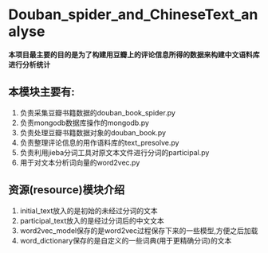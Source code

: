 # Douban_spider_and_ChineseText_analyse
**本项目最主要的目的是为了构建用豆瓣上的评论信息所得的数据来构建中文语料库进行分析统计**
## 本模块主要有:
1. 负责采集豆瓣书籍数据的douban_book_spider.py
2. 负责mongodb数据库操作的mongodb.py
3. 负责处理豆瓣书籍数据对象的douban_book.py
4. 负责整理评论信息的用作语料库的text_presolve.py
5. 负责利用jieba分词工具对原文本文件进行分词的participal.py
6. 用于对文本分析词向量的word2vec.py

## 资源(resource)模块介绍
1. initial_text放入的是初始的未经过分词的文本
2. participal_text放入的是经过分词后的中文文本
3. word2vec_model保存的是word2vec过程保存下来的一些模型,方便之后加载
4. word_dictionary保存的是自定义的一些词典(用于更精确分词)的文本
